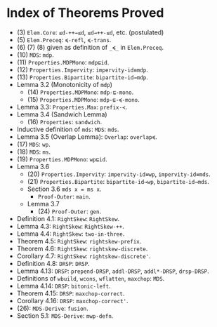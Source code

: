 # Index of Theorems Proved

* (3) `Elem.Core`: `≤d-++→≤d`, `≤d→++-≤d`, etc. (postulated)
* (5) `Elem.Preceq`: `≼-refl`, `≼-trans`.
* (6) (7) (8) given as definition of `_≼_` in `Elem.Preceq`.
* (10) `MDS`: `mdp`.
* (11) `Properties.MDPMono`: `mdp⊑id`.
* (12) `Properties.Impervity`: `impervity-id≡mdp`.
* (13) `Properties.Bipartite`: `bipartite-id→mdp`.
* Lemma 3.2 (Monotonicity of `mdp`)
  * (14) `Properties.MDPMono`: `mdp-⊑-mono`.
  * (15) `Properties.MDPMono`: `mdp-⊑-≼-mono`.
* Lemma 3.3: `Properties.Max`: `prefix-≺`.
* Lemma 3.4 (Sandwich Lemma)
  * (16) `Properties`: `sandwich`.
* Inductive definition of `mds`: `MDS`: `mds`.
* Lemma 3.5 (Overlap Lemma): `Overlap`: `overlap≼`.
* (17) `MDS`: `wp`.
* (18) `MDS`: `ms`.
* (19) `Properties.MDPMono`: `wp⊑id`.
* Lemma 3.6
  * (20) `Properties.Impervity`: `impervity-id≡wp`, `impervity-id≡mds`.
  * (21) `Properties.Bipartite`: `bipartite-id→wp`, `bipartite-id→mds`.
  * Section 3.6 `mds x = ms x`.
    * `Proof-Outer`: `main`.
  * Lemma 3.7
    * (24) `Proof-Outer`: `gen`.
* Definition 4.1: `RightSkew`: `RightSkew`.
* Lemma 4.3: `RightSkew`: `RightSkew-++`.
* Lemma 4.4: `RightSkew`: `two-in-three`.
* Theorem 4.5: `RightSkew`: `rightskew-prefix`.
* Theorem 4.6: `RightSkew`: `rightskew-discrete`.
* Corollary 4.7: `RightSkew`: `rightskew-discrete'`.
* Definition 4.8: `DRSP`: `DRSP`.
* Lemma 4.13: `DRSP`: `prepend-DRSP`, `addl-DRSP`, `addl*-DRSP`, `drsp-DRSP`.
* Definitions of `wbuild`, `wcons`, `wflatten`, `maxchop`: `MDS`.
* Lemma 4.14: `DRSP`: `bitonic-left`.
* Theorem 4.15: `DRSP`: `maxchop-correct`.
* Corollary 4.16: `DRSP`: `maxchop-correct'`.
* (26): `MDS-Derive`: `fusion`.
* Section 5.1: `MDS-Derive`: `mwp-defn`.
